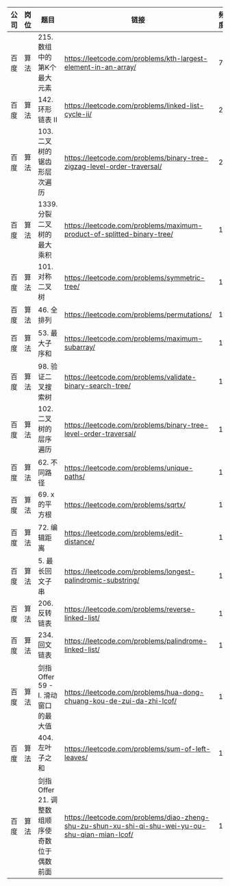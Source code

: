 | 公司 | 岗位 | 题目                           | 链接                                                                                                  | 频度 |
|----|----|------------------------------|-----------------------------------------------------------------------------------------------------|----|
| 百度 | 算法 | 215. 数组中的第K个最大元素             | https://leetcode.com/problems/kth-largest-element-in-an-array/                                   | 7  |
| 百度 | 算法 | 142. 环形链表 II                 | https://leetcode.com/problems/linked-list-cycle-ii/                                              | 2  |
| 百度 | 算法 | 103. 二叉树的锯齿形层次遍历             | https://leetcode.com/problems/binary-tree-zigzag-level-order-traversal/                          | 2  |
| 百度 | 算法 | 1339. 分裂二叉树的最大乘积             | https://leetcode.com/problems/maximum-product-of-splitted-binary-tree/                           | 1  |
| 百度 | 算法 | 101. 对称二叉树                   | https://leetcode.com/problems/symmetric-tree/                                                    | 1  |
| 百度 | 算法 | 46. 全排列                      | https://leetcode.com/problems/permutations/                                                      | 1  |
| 百度 | 算法 | 53. 最大子序和                    | https://leetcode.com/problems/maximum-subarray/                                                  | 1  |
| 百度 | 算法 | 98. 验证二叉搜索树                  | https://leetcode.com/problems/validate-binary-search-tree/                                       | 1  |
| 百度 | 算法 | 102. 二叉树的层序遍历                | https://leetcode.com/problems/binary-tree-level-order-traversal/                                 | 1  |
| 百度 | 算法 | 62. 不同路径                     | https://leetcode.com/problems/unique-paths/                                                      | 1  |
| 百度 | 算法 | 69. x 的平方根                   | https://leetcode.com/problems/sqrtx/                                                             | 1  |
| 百度 | 算法 | 72. 编辑距离                     | https://leetcode.com/problems/edit-distance/                                                     | 1  |
| 百度 | 算法 | 5. 最长回文子串                    | https://leetcode.com/problems/longest-palindromic-substring/                                     | 1  |
| 百度 | 算法 | 206. 反转链表                    | https://leetcode.com/problems/reverse-linked-list/                                               | 1  |
| 百度 | 算法 | 234. 回文链表                    | https://leetcode.com/problems/palindrome-linked-list/                                            | 1  |
| 百度 | 算法 | 剑指 Offer 59 - I. 滑动窗口的最大值    | https://leetcode.com/problems/hua-dong-chuang-kou-de-zui-da-zhi-lcof/                            | 1  |
| 百度 | 算法 | 404. 左叶子之和                   | https://leetcode.com/problems/sum-of-left-leaves/                                                | 1  |
| 百度 | 算法 | 剑指 Offer 21. 调整数组顺序使奇数位于偶数前面 | https://leetcode.com/problems/diao-zheng-shu-zu-shun-xu-shi-qi-shu-wei-yu-ou-shu-qian-mian-lcof/ | 1  |